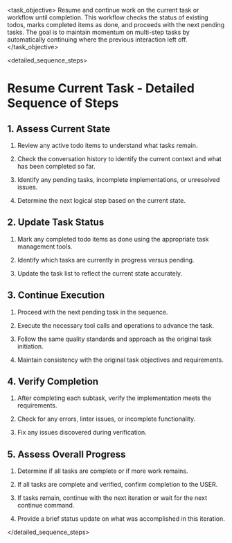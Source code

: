 <task name="Resume Current Task">

<task_objective>
Resume and continue work on the current task or workflow until completion. This workflow checks the status of existing todos, marks completed items as done, and proceeds with the next pending tasks. The goal is to maintain momentum on multi-step tasks by automatically continuing where the previous interaction left off.
</task_objective>

<detailed_sequence_steps>
# Resume Current Task - Detailed Sequence of Steps

## 1. Assess Current State

1. Review any active todo items to understand what tasks remain.

2. Check the conversation history to identify the current context and what has been completed so far.

3. Identify any pending tasks, incomplete implementations, or unresolved issues.

4. Determine the next logical step based on the current state.

## 2. Update Task Status

1. Mark any completed todo items as done using the appropriate task management tools.

2. Identify which tasks are currently in progress versus pending.

3. Update the task list to reflect the current state accurately.

## 3. Continue Execution

1. Proceed with the next pending task in the sequence.

2. Execute the necessary tool calls and operations to advance the task.

3. Follow the same quality standards and approach as the original task initiation.

4. Maintain consistency with the original task objectives and requirements.

## 4. Verify Completion

1. After completing each subtask, verify the implementation meets the requirements.

2. Check for any errors, linter issues, or incomplete functionality.

3. Fix any issues discovered during verification.

## 5. Assess Overall Progress

1. Determine if all tasks are complete or if more work remains.

2. If all tasks are complete and verified, confirm completion to the USER.

3. If tasks remain, continue with the next iteration or wait for the next continue command.

4. Provide a brief status update on what was accomplished in this iteration.

</detailed_sequence_steps>

</task>
